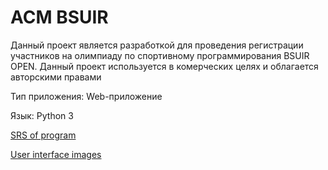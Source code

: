 # ACM BSUIR

Данный проект является разработкой для проведения регистрации участников на олимпиаду по спортивному программирования BSUIR OPEN. Данный проект используется в комерческих целях и облагается авторскими правами

Тип приложения: Web-приложение 

Язык: Python 3

[SRS of program](https://github.com/Jlomka1222/acmbsuir/blob/main/Requirements/SRS.md)

[User interface images](https://github.com/Jlomka1222/acmbsuir/tree/main/Mocups)
